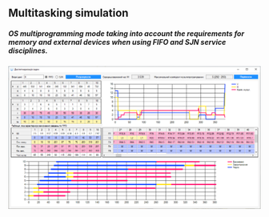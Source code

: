 ## Multitasking simulation

##### OS multiprogramming mode taking into account the requirements for memory and external devices when using FIFO and SJN service disciplines.

![FIFO](https://raw.githubusercontent.com/harvasyuk/Multitasking-FIFO-SJN-/master/FIFO.png)